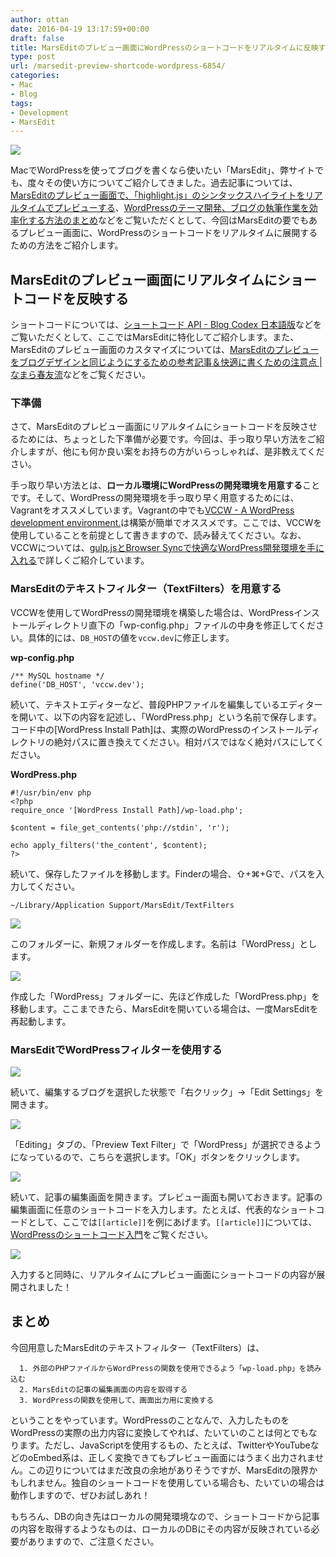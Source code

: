 ```yaml
---
author: ottan
date: 2016-04-19 13:17:59+00:00
draft: false
title: MarsEditのプレビュー画面にWordPressのショートコードをリアルタイムに反映する
type: post
url: /marsedit-preview-shortcode-wordpress-6854/
categories:
- Mac
- Blog
tags:
- Development
- MarsEdit
---
```


![](/uploads/2016/04/160429-5723685638ac2.png)






MacでWordPressを使ってブログを書くなら使いたい「MarsEdit」、弊サイトでも、度々その使い方についてご紹介してきました。過去記事については、[MarsEditのプレビュー画面で、「highlight.js」のシンタックスハイライトをリアルタイムでプレビューする](/marsedit-preview-syntax-highlight-6853/)、[WordPressのテーマ開発、ブログの執筆作業を効率化する方法のまとめ](/efficiency-blog-736/)などをご覧いただくとして、今回はMarsEditの要でもあるプレビュー画面に、WordPressのショートコードをリアルタイムに展開するための方法をご紹介します。



## MarsEditのプレビュー画面にリアルタイムにショートコードを反映する





ショートコードについては、[ショートコード API - Blog Codex 日本語版](https://wpdocs.osdn.jp/ショートコード_API)などをご覧いただくとして、ここではMarsEditに特化してご紹介します。また、MarsEditのプレビュー画面のカスタマイズについては、[MarsEditのプレビューをブログデザインと同じようにするための参考記事＆快適に書くための注意点 | なまら春友流](https://harutomo-ryu.com/archives/2012-09-02/132614.html)などをご覧ください。





### 下準備





さて、MarsEditのプレビュー画面にリアルタイムにショートコードを反映させるためには、ちょっとした下準備が必要です。今回は、手っ取り早い方法をご紹介しますが、他にも何か良い案をお持ちの方がいらっしゃれば、是非教えてください。





手っ取り早い方法とは、**ローカル環境にWordPressの開発環境を用意する**ことです。そして、WordPressの開発環境を手っ取り早く用意するためには、Vagrantをオススメしています。Vagrantの中でも[VCCW - A WordPress development environment.](http://vccw.cc/)は構築が簡単でオススメです。ここでは、VCCWを使用していることを前提として書きますので、読み替えてください。なお、VCCWについては、[gulp.jsとBrowser Syncで快適なWordPress開発環境を手に入れる](/gulp-browser-sync-476/)で詳しくご紹介しています。





### MarsEditのテキストフィルター（TextFilters）を用意する





VCCWを使用してWordPressの開発環境を構築した場合は、WordPressインストールディレクトリ直下の「wp-config.php」ファイルの中身を修正してください。具体的には、`DB_HOST`の値を`vccw.dev`に修正します。



**wp-config.php**

    
    /** MySQL hostname */
    define('DB_HOST', 'vccw.dev');


続いて、テキストエディターなど、普段PHPファイルを編集しているエディターを開いて、以下の内容を記述し、「WordPress.php」という名前で保存します。コード中の[WordPress Install Path]は、実際のWordPressのインストールディレクトリの絶対パスに置き換えてください。相対パスではなく絶対パスにしてください。

**WordPress.php**

    
    #!/usr/bin/env php
    <?php
    require_once '[WordPress Install Path]/wp-load.php';
    
    $content = file_get_contents('php://stdin', 'r');
    
    echo apply_filters('the_content', $content);
    ?>





続いて、保存したファイルを移動します。Finderの場合、⇧+⌘+Gで、パスを入力してください。




    
    ~/Library/Application Support/MarsEdit/TextFilters





![](/uploads/2016/04/160429-5723685a6e659.png)






このフォルダーに、新規フォルダーを作成します。名前は「WordPress」とします。





![](/uploads/2016/04/160429-572368651ed73.png)






作成した「WordPress」フォルダーに、先ほど作成した「WordPress.php」を移動します。ここまできたら、MarsEditを開いている場合は、一度MarsEditを再起動します。





### MarsEditでWordPressフィルターを使用する





![](/uploads/2016/04/160429-5723686e73d46.png)






続いて、編集するブログを選択した状態で「右クリック」→「Edit Settings」を開きます。





![](/uploads/2016/04/160429-57236872948eb.png)






「Editing」タブの、「Preview Text Filter」で「WordPress」が選択できるようになっているので、こちらを選択します。「OK」ボタンをクリックします。





![](/uploads/2016/04/160429-57236877184de.png)






続いて、記事の編集画面を開きます。プレビュー画面も開いておきます。記事の編集画面に任意のショートコードを入力します。たとえば、代表的なショートコードとして、ここでは`[[article]]`を例にあげます。`[[article]]`については、[WordPressのショートコード入門](/wordpress-shortcode-getting-start-6855/)をご覧ください。





![](/uploads/2016/04/160429-5723687ae46ae.png)






入力すると同時に、リアルタイムにプレビュー画面にショートコードの内容が展開されました！





## まとめ





今回用意したMarsEditのテキストフィルター（TextFilters）は、






 	  1. 外部のPHPファイルからWordPressの関数を使用できるよう「wp-load.php」を読み込む
 	  2. MarsEditの記事の編集画面の内容を取得する
 	  3. WordPressの関数を使用して、画面出力用に変換する




ということをやっています。WordPressのことなんで、入力したものをWordPressの実際の出力内容に変換してやれば、たいていのことは何とでもなります。ただし、JavaScriptを使用するもの、たとえば、TwitterやYouTubeなどのoEmbed系は、正しく変換できてもプレビュー画面にはうまく出力されません。この辺りについてはまだ改良の余地がありそうですが、MarsEditの限界かもしれません。独自のショートコードを使用している場合も、たいていの場合は動作しますので、ぜひお試しあれ！





もちろん、DBの向き先はローカルの開発環境なので、ショートコードから記事の内容を取得するようなものは、ローカルのDBにその内容が反映されている必要がありますので、ご注意ください。
